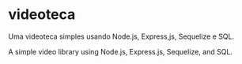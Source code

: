 # videoteca

Uma videoteca simples usando Node.js, Express,js, Sequelize e SQL.

A simple video library using Node.js, Express.js, Sequelize, and SQL.

